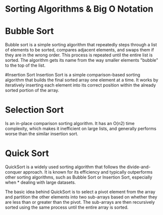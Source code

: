 # Sorting Algorithms & Big O Notation

# Bubble Sort
Bubble sort is a simple sorting algorithm that repeatedly steps through a list of elements to be sorted, compares adjacent elements, and swaps them if they are in the wrong order. This process is repeated until the entire list is sorted. The algorithm gets its name from the way smaller elements "bubble" to the top of the list.

#Insertion Sort
Insertion Sort is a simple comparison-based sorting algorithm that builds the final sorted array one element at a time. It works by iteratively inserting each element into its correct position within the already sorted portion of the array.

# Selection Sort
Is an in-place comparison sorting algorithm. It has an O(n2) time complexity, which makes it inefficient on large lists, and generally performs worse than the similar insertion sort.

# Quick Sort
QuickSort is a widely used sorting algorithm that follows the divide-and-conquer approach. It is known for its efficiency and typically outperforms other sorting algorithms, such as Bubble Sort or Insertion Sort, especially when * dealing with large datasets.

The basic idea behind QuickSort is to select a pivot element from the array and partition the other elements into two sub-arrays based on whether they are less than or greater than the pivot. The sub-arrays are then recursively sorted using the same process until the entire array is sorted.
